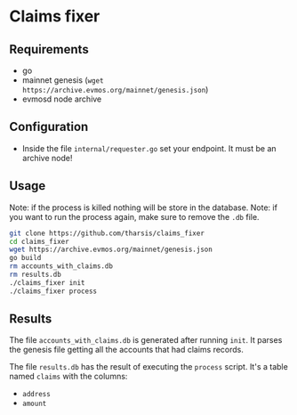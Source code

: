 # Claims fixer

## Requirements

- go
- mainnet genesis (`wget https://archive.evmos.org/mainnet/genesis.json`)
- evmosd node archive

## Configuration

- Inside the file `internal/requester.go` set your endpoint. It must be an archive node!

## Usage

Note: if the process is killed nothing will be store in the database.
Note: if you want to run the process again, make sure to remove the `.db` file.

```sh
git clone https://github.com/tharsis/claims_fixer
cd claims_fixer
wget https://archive.evmos.org/mainnet/genesis.json
go build
rm accounts_with_claims.db
rm results.db
./claims_fixer init
./claims_fixer process
```

## Results

The file `accounts_with_claims.db` is generated after running `init`. It parses the genesis file getting all the accounts that had claims records.

The file `results.db` has the result of executing the `process` script.
It's a table named `claims` with the columns:

- `address`
- `amount`
